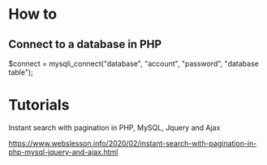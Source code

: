 How to
=======
Connect to a database in PHP
-----------------------------

$connect = mysqli_connect("database", "account", "password", "database table");



Tutorials
==========

Instant search with pagination in PHP, MySQL, Jquery and Ajax

https://www.webslesson.info/2020/02/instant-search-with-pagination-in-php-mysql-jquery-and-ajax.html
